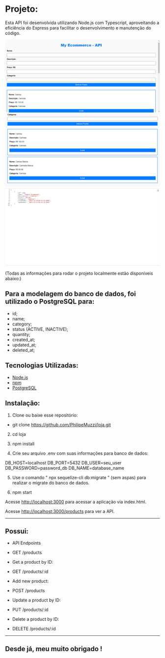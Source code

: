 # Projeto:

Esta API foi desenvolvida utilizando Node.js com Typescript, aproveitando a eficiência do Express para facilitar o desenvolvimento e manutenção do código.

![Print 1](images/print1.PNG)
![Print 2](images/print2.PNG)
![Print 4](images/print3.PNG)


(Todas as informações para rodar o projeto localmente estão disponíveis abaixo:)


## Para a modelagem do banco de dados, foi utilizado o PostgreSQL para:

- id;
- name;
- category;
- status (ACTIVE, INACTIVE);
- quantity;
- created_at;
- updated_at;
- deleted_at;

## Tecnologias Utilizadas:


- [Node.js](https://nodejs.org/)
- [npm](https://www.npmjs.com/) 
- [PostgreSQL](https://www.postgresql.org/)

## Instalação:

1. Clone ou baixe esse repositório:

- git clone https://github.com/PhilipeMuzzi/loja.git


2. cd loja 


3. npm install


4. Crie seu arquivo .env com suas informações para banco de dados:

DB_HOST=localhost
DB_PORT=5432
DB_USER=seu_user
DB_PASSWORD=password_db
DB_NAME=database_name


5. Use o comando " npx sequelize-cli db:migrate " (sem aspas) para realizar o migrate do banco de dados.


6. npm start


Acesse [http://localhost:3000](http://localhost:3000) para acessar a aplicação via index.html.

Acesse [http://localhost:3000/products](http://localhost:3000/products) para ver a API.

-------------------------------------------------------------------

## Possui:

- API Endpoints

- GET /products

- Get a product by ID:

- GET /products/:id

- Add new product:

- POST /products

- Update a product by ID:

- PUT /products/:id

- Delete a product by ID:

- DELETE /products/:id

--------------------------------------------------------------------


## Desde já, meu muito obrigado !
